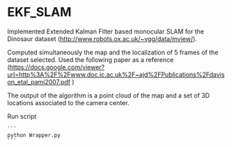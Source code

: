 # EKF_SLAM

Implemented Extended Kalman Filter based monocular SLAM for the Dinosaur 
dataset (http://www.robots.ox.ac.uk/~vgg/data/mview/).

Computed simultaneously the map and the localization of 5 
frames of the dataset selected. Used the following paper as a reference 
(https://docs.google.com/viewer?url=http%3A%2F%2Fwww.doc.ic.ac.uk%2F~ajd%2FPublications%2Fdavison_etal_pami2007.pdf ) 

The output of the algorithm is a point cloud of the map and a set of 3D locations 
associated to the camera center. 


Run script

    ```
    python Wrapper.py
    ```
